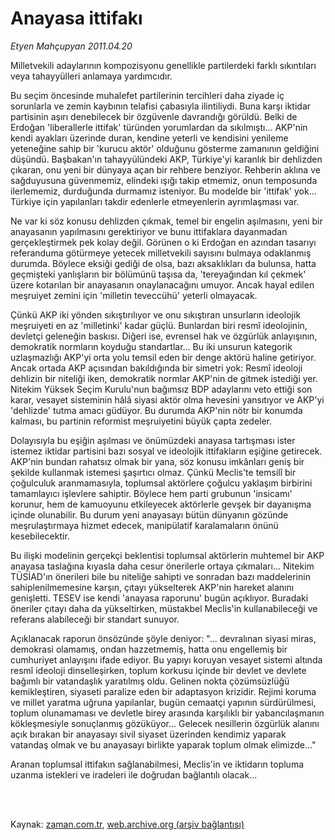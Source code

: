 # Anayasa ittifakı

*Etyen Mahçupyan 2011.04.20*

<td class="columnist-detail">
<p>Milletvekili adaylarının kompozisyonu genellikle partilerdeki farklı sıkıntıları veya tahayyülleri anlamaya yardımcıdır.</p>
<p>
<div id="haberMetinDiv">
<p>Bu seçim öncesinde muhalefet partilerinin tercihleri daha ziyade iç sorunlarla ve zemin kaybının telafisi çabasıyla ilintiliydi. Buna karşı iktidar partisinin aşırı denebilecek bir özgüvenle davrandığı görüldü. Belki de Erdoğan 'liberallerle ittifak' türünden yorumlardan da sıkılmıştı... AKP'nin kendi ayakları üzerinde duran, kendine yeterli ve kendisini yenileme yeteneğine sahip bir 'kurucu aktör' olduğunu gösterme zamanının geldiğini düşündü. Başbakan'ın tahayyülündeki AKP, Türkiye'yi karanlık bir dehlizden çıkaran, onu yeni bir dünyaya açan bir rehbere benziyor. Rehberin aklına ve sağduyusuna güvenmemiz, elindeki ışığı takip etmemiz, onun temposunda ilerlememiz, durduğunda durmamız isteniyor. Bu modelde bir 'ittifak' yok... Türkiye için yapılanları takdir edenlerle etmeyenlerin ayrımlaşması var.
<p>Ne var ki söz konusu dehlizden çıkmak, temel bir engelin aşılmasını, yeni bir anayasanın yapılmasını gerektiriyor ve bunu ittifaklara dayanmadan gerçekleştirmek pek kolay değil. Görünen o ki Erdoğan en azından tasarıyı referanduma götürmeye yetecek milletvekili sayısını bulmaya odaklanmış durumda. Böylece eksiği gediği de olsa, bazı aksaklıkları da bulunsa, hatta geçmişteki yanlışların bir bölümünü taşısa da, 'tereyağından kıl çekmek' üzere kotarılan bir anayasanın onaylanacağını umuyor. Ancak hayal edilen meşruiyet zemini için 'milletin teveccühü' yeterli olmayacak.
<p>Çünkü AKP iki yönden sıkıştırılıyor ve onu sıkıştıran unsurların ideolojik meşruiyeti en az 'milletinki' kadar güçlü. Bunlardan biri resmî ideolojinin, devletçi geleneğin baskısı. Diğeri ise, evrensel hak ve özgürlük anlayışının, demokratik normların koyduğu standartlar... Bu iki unsurun kategorik uzlaşmazlığı AKP'yi orta yolu temsil eden bir denge aktörü haline getiriyor. Ancak ortada AKP açısından bakıldığında bir simetri yok: Resmî ideoloji dehlizin bir niteliği iken, demokratik normlar AKP'nin de gitmek istediği yer. Nitekim Yüksek Seçim Kurulu'nun bağımsız BDP adaylarını veto ettiği son karar, vesayet sisteminin hâlâ siyasi aktör olma hevesini yansıtıyor ve AKP'yi 'dehlizde' tutma amacı güdüyor. Bu durumda AKP'nin nötr bir konumda kalması, bu partinin reformist meşruiyetini büyük çapta zedeler. 
<p>Dolayısıyla bu eşiğin aşılması ve önümüzdeki anayasa tartışması ister istemez iktidar partisini bazı sosyal ve ideolojik ittifakların eşiğine getirecek. AKP'nin bundan rahatsız olmak bir yana, söz konusu imkânları geniş bir şekilde kullanmak istemesi şaşırtıcı olmaz. Çünkü Meclis'te temsilî bir çoğulculuk aranmamasıyla, toplumsal aktörlere çoğulcu yaklaşım birbirini tamamlayıcı işlevlere sahiptir. Böylece hem parti grubunun 'insicamı' korunur, hem de kamuoyunu etkileyecek aktörlerle gevşek bir dayanışma içinde olunabilir. Bu durum yeni anayasayı bütün dünyanın gözünde meşrulaştırmaya hizmet edecek, manipülatif karalamaların önünü kesebilecektir.
<p>Bu ilişki modelinin gerçekçi beklentisi toplumsal aktörlerin muhtemel bir AKP anayasa taslağına kıyasla daha cesur önerilerle ortaya çıkmaları... Nitekim TÜSİAD'ın önerileri bile bu niteliğe sahipti ve sonradan bazı maddelerinin sahiplenilmemesine karşın, çıtayı yükselterek AKP'nin hareket alanını genişletti. TESEV ise kendi 'anayasa raporunu' bugün açıklıyor. Buradaki öneriler çıtayı daha da yükseltirken, müstakbel Meclis'in kullanabileceği ve referans alabileceği bir standart sunuyor.
<p>Açıklanacak raporun önsözünde şöyle deniyor: "... devralınan siyasi miras, demokrasi olamamış, ondan hazzetmemiş, hatta onu engellemiş bir cumhuriyet anlayışını ifade ediyor. Bu yapıyı koruyan vesayet sistemi altında resmî ideoloji dinselleşirken, toplum korkusu içinde bir devlet ve devlete bağımlı bir vatandaşlık yaratılmış oldu. Gelinen nokta çözümsüzlüğü kemikleştiren, siyaseti paralize eden bir adaptasyon krizidir. Rejimi koruma ve millet yaratma uğruna yapılanlar, bugün cemaatçi yapının sürdürülmesi, toplum olunamaması ve devletle birey arasında karşılıklı bir yabancılaşmanın kökleşmesiyle sonuçlanmış gözüküyor... Gelecek nesillerin özgürlük alanını açık bırakan bir anayasayı sivil siyaset üzerinden kendimiz yaparak vatandaş olmak ve bu anayasayı birlikte yaparak toplum olmak elimizde..."
<p>Aranan toplumsal ittifakın sağlanabilmesi, Meclis'in ve iktidarın topluma uzanma istekleri ve iradeleri ile doğrudan bağlantılı olacak... </p></p></p></p></p></p></p></div>
</p>


<p><br>
		 </br></p></td>

Kaynak: [zaman.com.tr](http://zaman.com.tr/yazar.do?yazino=1123739), [web.archive.org (arşiv bağlantısı)](http://web.archive.org/web/20110425093937/http://www.zaman.com.tr:80/yazar.do?yazino=1123739)
